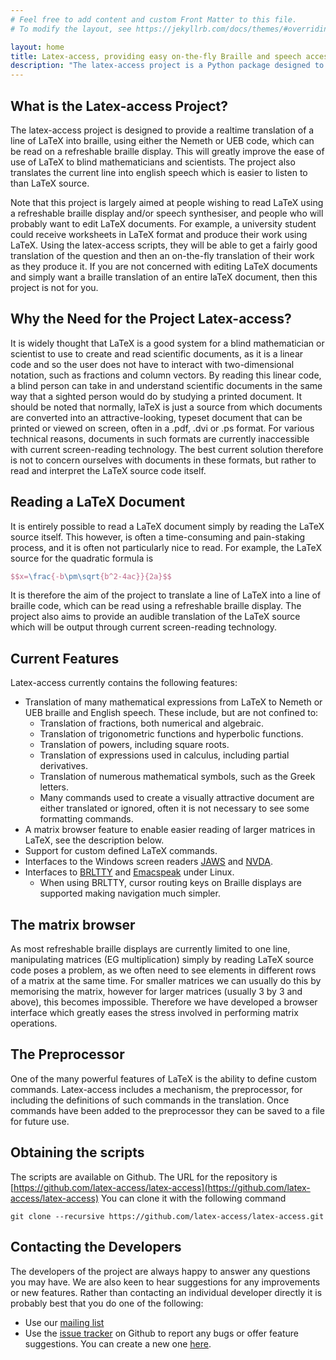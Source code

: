 ```yaml
---
# Feel free to add content and custom Front Matter to this file.
# To modify the layout, see https://jekyllrb.com/docs/themes/#overriding-theme-defaults

layout: home
title: Latex-access, providing easy on-the-fly Braille and speech access to LaTeX documents
description: "The latex-access project is a Python package designed to provide a realtime translation of a line of LaTeX into braille, using either the Nemeth or UEB code, which can be read on a refreshable braille display. This will greatly improve the ease of use of LaTeX to blind mathematicians and scientists.  The project also translates the current line into english speech which is easier to listen to than LaTeX source."
---
```


## What is the Latex-access Project?
The latex-access project is designed to provide a realtime translation of a line of LaTeX into braille, using either the Nemeth or UEB code, which can be read on a refreshable braille display. This will greatly improve the ease of use of LaTeX to blind mathematicians and scientists.  The project also translates the current line into english speech which is easier to listen to than LaTeX source.

Note that this project is largely aimed at people wishing to read LaTeX using a refreshable braille display and/or speech synthesiser, and people who will probably want to edit LaTeX documents. For example, a university student could receive  worksheets in LaTeX format and produce their work using LaTeX. Using the latex-access scripts, they  will be  able to get a fairly good translation of the question and then an on-the-fly translation of their work as they produce it. If you are not concerned with editing LaTeX documents and simply want a braille translation of an entire laTeX document, then this project is not for you.

## Why the Need for the Project Latex-access?
It is widely thought that LaTeX is a good system for a blind mathematician or scientist to use to create and read scientific documents, as it is a linear code and so the user does not have to interact  with two-dimensional notation, such as fractions and column vectors. By reading this linear code, a blind person can take in and understand scientific documents in the same way that a sighted person would do by studying a printed document. It should be noted that normally, laTeX is just a source from which documents are converted into an attractive-looking, typeset document that can be printed or viewed on screen, often in a .pdf, .dvi or .ps format. For various technical reasons, documents in such formats are currently inaccessible with current screen-reading technology. The best current solution therefore is not to concern ourselves with documents in these formats, but rather to read and interpret the LaTeX source code itself.

## Reading a LaTeX Document
It is entirely possible to read a LaTeX document simply by reading the LaTeX source itself. This however, is often a time-consuming and pain-staking process, and it is often not particularly nice to read. For example, the LaTeX source for the quadratic formula is <br/>
```tex
$$x=\frac{-b\pm\sqrt{b^2-4ac}}{2a}$$
```
It is therefore the aim of the project to translate a line of LaTeX into a line of braille code, which can be read using a refreshable braille display. The project also aims to provide an audible translation of the LaTeX source which will be output through current screen-reading technology.

## Current Features
Latex-access currently contains the following features:
* Translation of many mathematical expressions from LaTeX to Nemeth or UEB  braille and English speech. These include, but are not confined to:
  * Translation of fractions, both numerical and algebraic.
  * Translation of trigonometric functions and hyperbolic functions.
  * Translation of powers, including square roots.
  * Translation of expressions used in calculus, including partial derivatives.
  * Translation of numerous  mathematical symbols, such as the Greek letters.
  * Many commands used to create a visually attractive document are either translated or ignored, often it is not necessary to see some formatting commands.
* A matrix browser feature to enable easier reading of larger matrices in LaTeX, see the description below.
*  Support for custom defined LaTeX commands.
* Interfaces to the Windows screen readers [JAWS](https://www.freedomscientific.com/products/software/jaws/) and [NVDA](https://www.nvaccess.org/about-nvda/).
* Interfaces to [BRLTTY](http://mielke.cc/brltty/) and [Emacspeak](http://emacspeak.sourceforge.net/) under Linux.
  * When using BRLTTY, cursor routing keys on Braille displays are supported making navigation much simpler.

## The matrix browser
As most refreshable braille displays are currently limited to one line, manipulating matrices (EG multiplication) simply by reading LaTeX source code poses a problem, as we often need to see elements in different rows of a matrix at the same time. For smaller matrices we can usually do this by memorising the matrix, however for larger matrices (usually 3 by 3 and above), this becomes impossible. Therefore we have developed a browser interface which greatly eases the stress involved in performing matrix operations.

## The Preprocessor
One of the many powerful features of LaTeX is the ability to define custom commands.  Latex-access includes a mechanism, the preprocessor, for including the definitions of such commands in the translation.  Once commands have been added to the preprocessor they can be saved to a file for future use.

## Obtaining the scripts
The scripts are  available on Github. The URL for the repository is<br/>
[https://github.com/latex-access/latex-access](https://github.com/latex-access/latex-access)
You can clone it with the following command<br/>
```
git clone --recursive https://github.com/latex-access/latex-access.git
```

## Contacting the Developers
The developers of the project are always happy to answer any questions you may have.  We are also keen to hear suggestions for any improvements or new features.  Rather than contacting an individual developer directly it is probably best that you do one of the following:
* Use our [mailing list](https://lists.sourceforge.net/lists/listinfo/latex-access-devel)
* Use the [issue tracker](https://github.com/latex-access/latex-access/issues) on Github to report any bugs or offer feature suggestions. You can create a new one [here](https://github.com/latex-access/latex-access/issues/new).
